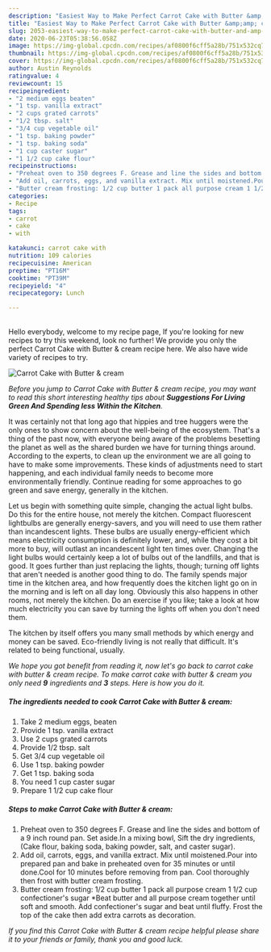 ```yaml
---
description: "Easiest Way to Make Perfect Carrot Cake with Butter &amp;amp; cream"
title: "Easiest Way to Make Perfect Carrot Cake with Butter &amp;amp; cream"
slug: 2053-easiest-way-to-make-perfect-carrot-cake-with-butter-and-amp-cream
date: 2020-06-23T05:38:56.058Z
image: https://img-global.cpcdn.com/recipes/af0800f6cff5a28b/751x532cq70/carrot-cake-with-butter-cream-recipe-main-photo.jpg
thumbnail: https://img-global.cpcdn.com/recipes/af0800f6cff5a28b/751x532cq70/carrot-cake-with-butter-cream-recipe-main-photo.jpg
cover: https://img-global.cpcdn.com/recipes/af0800f6cff5a28b/751x532cq70/carrot-cake-with-butter-cream-recipe-main-photo.jpg
author: Austin Reynolds
ratingvalue: 4
reviewcount: 15
recipeingredient:
- "2 medium eggs beaten"
- "1 tsp. vanilla extract"
- "2 cups grated carrots"
- "1/2 tbsp. salt"
- "3/4 cup vegetable oil"
- "1 tsp. baking powder"
- "1 tsp. baking soda"
- "1 cup caster sugar"
- "1 1/2 cup cake flour"
recipeinstructions:
- "Preheat oven to 350 degrees F. Grease and line the sides and bottom of a 9 inch round pan. Set aside.In a mixing bowl, Sift the dry ingredients, (Cake flour, baking soda, baking powder, salt, and caster sugar)."
- "Add oil, carrots, eggs, and vanilla extract. Mix until moistened.Pour into prepared pan and bake in preheated oven for 35 minutes or until done.Cool for 10 minutes before removing from pan. Cool thoroughly then frost with butter cream frosting."
- "Butter cream frosting: 1/2 cup butter 1 pack all purpose cream 1 1/2 cup confectioner&#39;s sugar *Beat butter and all purpose cream together until soft and smooth. Add confectioner&#39;s sugar and beat until fluffy. Frost the top of the cake then add extra carrots as decoration."
categories:
- Recipe
tags:
- carrot
- cake
- with

katakunci: carrot cake with 
nutrition: 109 calories
recipecuisine: American
preptime: "PT16M"
cooktime: "PT39M"
recipeyield: "4"
recipecategory: Lunch

---
```

<br>
Hello everybody, welcome to my recipe page, If you're looking for new recipes to try this weekend, look no further! We provide you only the perfect Carrot Cake with Butter &amp; cream recipe here. We also have wide variety of recipes to try.
<br>


![Carrot Cake with Butter &amp; cream](https://img-global.cpcdn.com/recipes/af0800f6cff5a28b/751x532cq70/carrot-cake-with-butter-cream-recipe-main-photo.jpg)

<i>Before you jump to Carrot Cake with Butter &amp; cream recipe, you may want to read this short interesting healthy tips about 
<strong>Suggestions For Living Green And Spending less Within the Kitchen</strong>.</i>
</br>

It was certainly not that long ago that hippies and tree huggers were the only ones to show concern about the well-being of the ecosystem. That's a thing of the past now, with everyone being aware of the problems besetting the planet as well as the shared burden we have for turning things around. According to the experts, to clean up the environment we are all going to have to make some improvements. These kinds of adjustments need to start happening, and each individual family needs to become more environmentally friendly. Continue reading for some approaches to go green and save energy, generally in the kitchen.

Let us begin with something quite simple, changing the actual light bulbs. Do this for the entire house, not merely the kitchen. Compact fluorescent lightbulbs are generally energy-savers, and you will need to use them rather than incandescent lights. These bulbs are usually energy-efficient which means electricity consumption is definitely lower, and, while they cost a bit more to buy, will outlast an incandescent light ten times over. Changing the light bulbs would certainly keep a lot of bulbs out of the landfills, and that is good. It goes further than just replacing the lights, though; turning off lights that aren't needed is another good thing to do. The family spends major time in the kitchen area, and how frequently does the kitchen light go on in the morning and is left on all day long. Obviously this also happens in other rooms, not merely the kitchen. Do an exercise if you like; take a look at how much electricity you can save by turning the lights off when you don't need them.

The kitchen by itself offers you many small methods by which energy and money can be saved. Eco-friendly living is not really that difficult. It's related to being functional, usually.


<i>We hope you got benefit from reading it, now let's go back to carrot cake with butter &amp; cream recipe. To make carrot cake with butter &amp; cream you only need <strong>9</strong> ingredients and <strong>3</strong> steps. Here is how you do it.
</i>

##### The ingredients needed to cook Carrot Cake with Butter &amp; cream:

1. Take 2 medium eggs, beaten
1. Provide 1 tsp. vanilla extract
1. Use 2 cups grated carrots
1. Provide 1/2 tbsp. salt
1. Get 3/4 cup vegetable oil
1. Use 1 tsp. baking powder
1. Get 1 tsp. baking soda
1. You need 1 cup caster sugar
1. Prepare 1 1/2 cup cake flour


##### Steps to make Carrot Cake with Butter &amp; cream:

1. Preheat oven to 350 degrees F. Grease and line the sides and bottom of a 9 inch round pan. Set aside.In a mixing bowl, Sift the dry ingredients, (Cake flour, baking soda, baking powder, salt, and caster sugar).
1. Add oil, carrots, eggs, and vanilla extract. Mix until moistened.Pour into prepared pan and bake in preheated oven for 35 minutes or until done.Cool for 10 minutes before removing from pan. Cool thoroughly then frost with butter cream frosting.
1. Butter cream frosting: 1/2 cup butter 1 pack all purpose cream 1 1/2 cup confectioner&#39;s sugar *Beat butter and all purpose cream together until soft and smooth. Add confectioner&#39;s sugar and beat until fluffy. Frost the top of the cake then add extra carrots as decoration.


<i>If you find this Carrot Cake with Butter &amp; cream recipe helpful please share it to your friends or family, thank you and good luck.</i>
